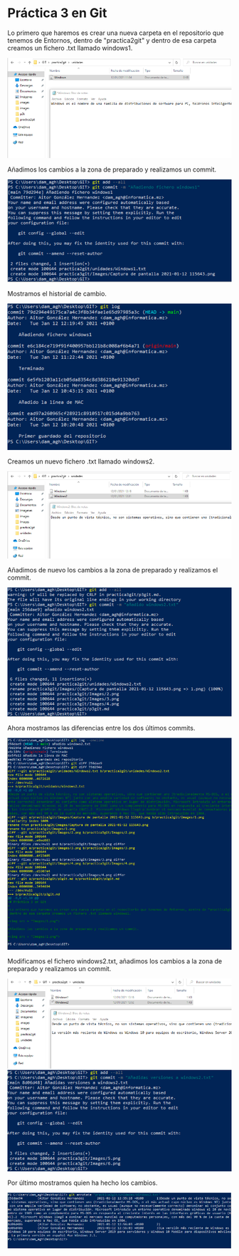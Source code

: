 # Práctica 3 en Git

Lo primero que haremos es crear una nueva carpeta en el repositorio que tenemos de Entornos, dentro de "practica2git" y dentro de esa carpeta creamos un fichero .txt llamado windows1.

<img src = "images/1.png">

Añadimos los cambios a la zona de preparado y realizamos un commit.

<img src = "images/2.png">

Mostramos el historial de cambio.

<img src = "images/3.png">

Creamos un nuevo fichero .txt llamado windows2.

<img src = "images/4.png">

Añadimos de nuevo los cambios a la zona de preparado y realizamos el commit.

<img src = "images/5.png">

Ahora mostramos las diferencias entre los dos últimos commits.

<img src = "images/6.png">

Modificamos el fichero windows2.txt, añadimos los cambios a la zona de preparado y realizamos un commit.

<img src = "images/7.png">
<img src = "images/8.png">

Por último mostramos quien ha hecho los cambios.

<img src = "images/9.png">
